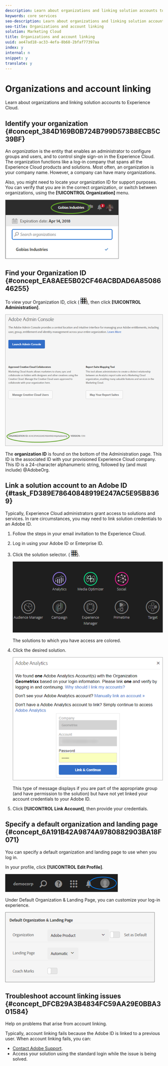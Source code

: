 ```yaml
---
description: Learn about organizations and linking solution accounts to Experience Cloud.
keywords: core services
seo-description: Learn about organizations and linking solution accounts to Experience Cloud.
seo-title: Organizations and account linking
solution: Marketing Cloud
title: Organizations and account linking
uuid: ae47ad18-ac33-4efa-8b68-2bfaf77397aa
index: y
internal: n
snippet: y
translate: y
---
```


# Organizations and account linking

Learn about organizations and linking solution accounts to Experience Cloud.

<!-- accounts-experience-cloud.xml -->

## Identify your organization {#concept_384D169B0B724B799D573B8ECB5C39BF}

An *organization* is the entity that enables an administrator to configure groups and users, and to control single sign-on in the Experience Cloud. The organization functions like a log-in company that spans all the Experience Cloud products and solutions. Most often, an organization is your company name. However, a company can have many organizations. 

Also, you might need to locate your organization ID for support purposes. You can verify that you are in the correct organization, or switch between organizations, using the **[!UICONTROL Organization]** menu. 

![Step Result](assets/organization-switch.png) 

## Find your Organization ID {#concept_EA8AEE5B02CF46ACBDAD6A8508646255}

To view your Organization ID, click ( ![](assets/menu-icon.png)), then click **[!UICONTROL Administration]**. 

![](assets/administration-page.png) 

The **organization ID** is found on the bottom of the Administration page. This ID is the associated ID with your provisioned Experience Cloud company. This ID is a 24-character alphanumeric string, followed by (and must include) @AdobeOrg. 

## Link a solution account to an Adobe ID {#task_FD389E78640848919E247AC5E95B8369}

Typically, Experience Cloud administrators grant access to solutions and services. In rare circumstances, you may need to link solution credentials to an Adobe ID. 

1. Follow the steps in your email invitation to the Experience Cloud.
1. Log in using your Adobe ID or Enterprise ID.
1. Click the solution selector. ( ![](assets/menu-icon.png)).

   ![](assets/solutions-active.png) 

   The solutions to which you have access are colored. 
1. Click the desired solution.

   ![](assets/analytics-link-accounts.png) 

   This type of message displays if you are part of the appropriate group (and have permission to the solution) but have not yet linked your account credentials to your Adobe ID. 
1. Click **[!UICONTROL Link Account]**, then provide your credentials.

## Specify a default organization and landing page {#concept_6A191B42A9874A9780882903BA18F071}

You can specify a default organization and landing page to use when you log in. 

In your profile, click **[!UICONTROL Edit Profile]**. 

![](assets/edit-profile.png) 

Under Default Organization & Landing Page, you can customize your log-in experience. 

![](assets/default-organization.png) 

## Troubleshoot account linking issues {#concept_DFCB29A3B4834FC59AA29E0BBA301584}

Help on problems that arise from account linking.

Typically, account linking fails because the Adobe ID is linked to a previous user. When account linking fails, you can: 

* [Contact Adobe Support](https://helpx.adobe.com/marketing-cloud/contact-support.html).
* Access your solution using the standard login while the issue is being solved.
